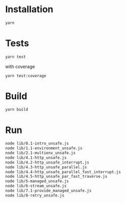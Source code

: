 # Installation

```bash
yarn
```

# Tests

```bash
yarn test
```

with coverage

```bash
yarn test:coverage
```

# Build

```bash
yarn build
```

# Run

```bash
node lib/0.1-intro_unsafe.js
node lib/1.1-environment_unsafe.js
node lib/2.1-multienv_unsafe.js
node lib/4.1-http_unsafe.js
node lib/4.2-http_unsafe_interrupt.js
node lib/4.3-http_unsafe_parallel.js
node lib/4.4-http_unsafe_parallel_fast_interrupt.js
node lib/4.5-http_unsafe_par_fast_traverse.js
node lib/5-managed_unsafe.js
node lib/6-stream_unsafe.js
node lib/7.1-provide_managed_unsafe.js
node lib/8-retry_unsafe.js
```
